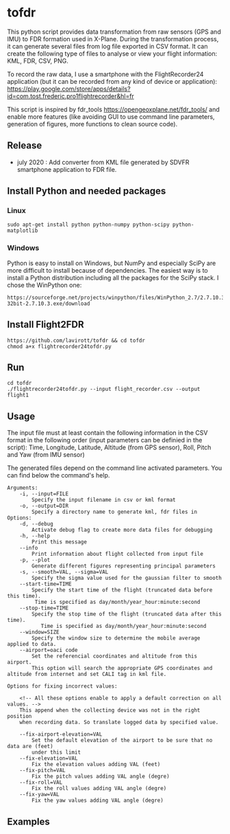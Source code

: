 # tofdr
This python script provides data transformation from raw sensors (GPS and IMU) to FDR formation used in X-Plane. During the transformation process, it can generate several files from log file exported in CSV format. It can create the following type of files to analyse or view your flight information: KML, FDR, CSV, PNG.

To record the raw data, I use a smartphone with the FlightRecorder24 application (but it can be recorded from any kind of device or application):
https://play.google.com/store/apps/details?id=com.tost.frederic.pro1flightrecorder&hl=fr

This script is inspired by fdr_tools https://opengeoxplane.net/fdr_tools/ and enable more features (like avoiding GUI to use command line parameters, generation of figures, more functions to clean source code).

## Release

* july 2020 : Add converter from KML file generated by SDVFR smartphone application to FDR file.

## Install Python and needed packages
### Linux
```
sudo apt-get install python python-numpy python-scipy python-matplotlib
```

### Windows
Python is easy to install on Windows, but NumPy and especially SciPy are more difficult to install because of dependencies. The easiest way is to install a Python distribution including all the packages for the SciPy stack. I chose the WinPython one:
```
https://sourceforge.net/projects/winpython/files/WinPython_2.7/2.7.10.3/WinPython-32bit-2.7.10.3.exe/download
```

## Install Flight2FDR 

```
https://github.com/lavirott/tofdr && cd tofdr
chmod a+x flightrecorder24tofdr.py
```
## Run

```
cd tofdr
./flightrecorder24tofdr.py --input flight_recorder.csv --output flight1
```

## Usage

The input file must at least contain the following information in the CSV format in the following order (input parameters can be definied in the script): Time, Longitude, Latitude, Altitude (from GPS sensor), Roll, Pitch and Yaw (from IMU sensor)

The generated files depend on the command line activated parameters. You can find below the command's help.

```
Arguments:
    -i, --input=FILE
        Specify the input filename in csv or kml format
    -o, --output=DIR
        Specify a directory name to generate kml, fdr files in
Options:
    -d, --debug
        Activate debug flag to create more data files for debugging
    -h, --help
        Print this message
    --info
        Print information about flight collected from input file
    -p, --plot
        Generate different figures representing principal parameters
    -s, --smooth=VAL, --sigma=VAL
        Specify the sigma value used for the gaussian filter to smooth
    --start-time=TIME
        Specify the start time of the flight (truncated data before this time).
         Time is specified as day/month/year_hour:minute:second
    --stop-time=TIME
        Specify the stop time of the flight (truncated data after this time).
	       Time is specified as day/month/year_hour:minute:second
    --window=SIZE
        Specify the window size to determine the mobile average applied to data.
    --airport=oaci code
        Set the referencial coordinates and altitude from this airport.
        This option will search the appropriate GPS coordinates and altitude from internet and set CALI tag in kml file.

Options for fixing incorrect values:

    <!-- All these options enable to apply a default correction on all values. -->
    This append when the collecting device was not in the right position
    when recording data. So translate logged data by specified value.

    --fix-airport-elevation=VAL
        Set the default elevation of the airport to be sure that no data are (feet)
        under this limit
    --fix-elevation=VAL
        Fix the elevation values adding VAL (feet)
    --fix-pitch=VAL
        Fix the pitch values adding VAL angle (degre)
    --fix-roll=VAL
        Fix the roll values adding VAL angle (degre)
    --fix-yaw=VAL
        Fix the yaw values adding VAL angle (degre)
```

## Examples

